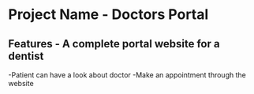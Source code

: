 # Project Name - Doctors Portal 

## Features - A complete portal website for a dentist
-Patient can have a look about doctor
-Make an appointment through the website
